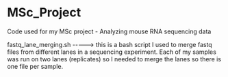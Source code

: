 # MSc_Project
Code used for my MSc project - Analyzing mouse RNA sequencing data


fastq_lane_merging.sh -----> this is a bash script I used to merge fastq files from different lanes in a sequencing experiment. 
                             Each of my samples was run on two lanes (replicates) so I needed to merge the lanes so there is one file per sample.
